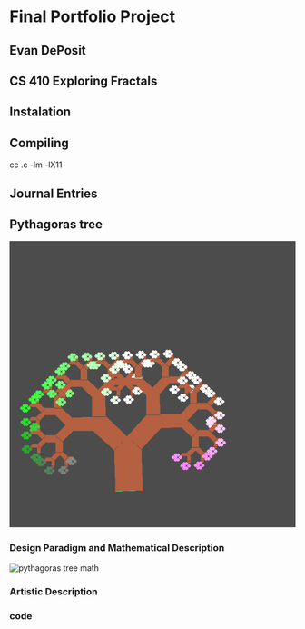 # Final Portfolio Project
## Evan DePosit
## CS 410 Exploring Fractals

## Instalation

## Compiling

cc <program>.c -lm -lX11

## Journal Entries

## Pythagoras tree

![pythagoras tree img](./img/pythagorasTree.bmp)

### Design Paradigm and Mathematical Description

![pythagoras tree math](./img/pythagorasTreeMath.png)

### Artistic Description

### code

